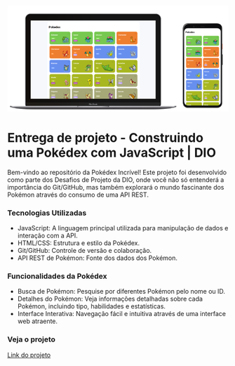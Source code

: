![Imagem do projeto](src/img/pokedex.png)

# Entrega de projeto - Construindo uma Pokédex com JavaScript | DIO
Bem-vindo ao repositório da Pokédex Incrível! Este projeto foi desenvolvido como parte dos Desafios de Projeto da DIO, onde você não só entenderá a importância do Git/GitHub, mas também explorará o mundo fascinante dos Pokémon através do consumo de uma API REST.

### Tecnologias Utilizadas
- JavaScript: A linguagem principal utilizada para manipulação de dados e interação com a API.
- HTML/CSS: Estrutura e estilo da Pokédex.
- Git/GitHub: Controle de versão e colaboração.
- API REST de Pokémon: Fonte dos dados dos Pokémon.

### Funcionalidades da Pokédex
- Busca de Pokémon: Pesquise por diferentes Pokémon pelo nome ou ID.
- Detalhes do Pokémon: Veja informações detalhadas sobre cada Pokémon, incluindo tipo, habilidades e estatísticas.
- Interface Interativa: Navegação fácil e intuitiva através de uma interface web atraente.

### Veja o projeto
[Link do projeto](https://fabiocasadossites.github.io/desafio-js-1-dio/)

